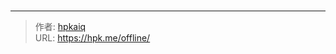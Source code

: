 # 


<!-- You need do nothing for this page. -->


---

> 作者: [hpkaiq](https://hpk.me)  
> URL: https://hpk.me/offline/  

